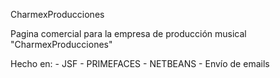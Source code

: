 CharmexProducciones

Pagina comercial para la empresa de producción musical "CharmexProducciones"

Hecho en:
	- JSF
	- PRIMEFACES
	- NETBEANS
	- Envío de emails

